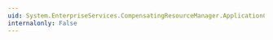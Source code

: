 ```yaml
---
uid: System.EnterpriseServices.CompensatingResourceManager.ApplicationCrmEnabledAttribute.#ctor
internalonly: False
---
```


